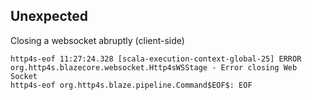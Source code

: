 ## Unexpected

Closing a websocket abruptly (client-side) 
```
http4s-eof 11:27:24.328 [scala-execution-context-global-25] ERROR org.http4s.blazecore.websocket.Http4sWSStage - Error closing Web Socket
http4s-eof org.http4s.blaze.pipeline.Command$EOF$: EOF
```